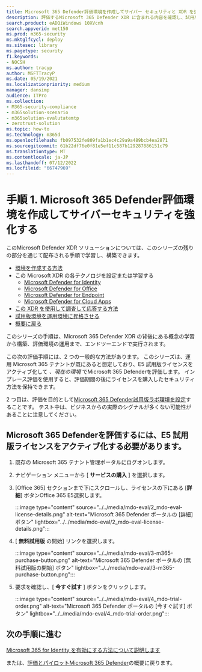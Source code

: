```yaml
---
title: Microsoft 365 Defender評価環境を作成してサイバー セキュリティと XDR を強化する
description: 評価するMicrosoft 365 Defender XDR に含まれる内容を確認し、試用版ライセンスをアクティブ化して、Microsoft 365 Defender試用版ラボまたはパイロット環境の詳細を確認します。 ここで XDR のサイバー セキュリティ体験を開始し、そのテストを運用環境に移行する方法について説明します。
search.product: eADQiWindows 10XVcnh
search.appverid: met150
ms.prod: m365-security
ms.mktglfcycl: deploy
ms.sitesec: library
ms.pagetype: security
f1.keywords:
- NOCSH
ms.author: tracyp
author: MSFTTracyP
ms.date: 05/19/2021
ms.localizationpriority: medium
manager: dansimp
audience: ITPro
ms.collection:
- M365-security-compliance
- m365solution-scenario
- m365solution-evalutatemtp
- zerotrust-solution
ms.topic: how-to
ms.technology: m365d
ms.openlocfilehash: fb097532fe809fa1b1ec4c29a9a489bcb4ea2871
ms.sourcegitcommit: 61b22df76e0f81e5ef11c587b129287886151c79
ms.translationtype: MT
ms.contentlocale: ja-JP
ms.lasthandoff: 07/12/2022
ms.locfileid: "66747969"
---
```

# <a name="step-1-create-the-microsoft-365-defender-evaluation-environment-for-greater-cyber-security"></a>手順 1. Microsoft 365 Defender評価環境を作成してサイバーセキュリティを強化する

このMicrosoft Defender XDR ソリューションについては、このシリーズの残りの部分を通じて配布される手順で学習し、構築できます。

- [環境を作成する方法](eval-create-eval-environment.md)
- この Microsoft XDR の各テクノロジを設定または学習する
    - [Microsoft Defender for Identity](eval-defender-identity-overview.md)
    - [Microsoft Defender for Office](eval-defender-office-365-overview.md)
    - [Microsoft Defender for Endpoint](eval-defender-endpoint-overview.md)
    - [Microsoft Defender for Cloud Apps](eval-defender-mcas-overview.md)
- [この XDR を使用して調査して応答する方法](eval-defender-investigate-respond.md)
- [試用版環境を運用環境に昇格させる](eval-defender-promote-to-production.md)
- [概要に戻る](eval-overview.md)

このシリーズの手順は、Microsoft 365 Defender XDR の背後にある概念の学習から構築、評価環境の運用まで、エンドツーエンドで実行されます。

この次の評価手順には、2 つの一般的な方法があります。 このシリーズは、運用 Microsoft 365 テナントが既にあると想定しており、E5 試用版ライセンスをアクティブ化して *、現在の環境* でMicrosoft 365 Defenderを評価します。 インプレース評価を使用すると、評価期間の後にライセンスを購入したセキュリティ方法を保持できます。

2 つ目は、評価を目的として[Microsoft 365 Defender試用版ラボ環境を設定](setup-m365deval.md)することです。 テスト中は、ビジネスからの実際のシグナルが多くない可能性があることに注意してください。

## <a name="you-will-need-to-activate-e5-trial-licenses-to-evaluate-microsoft-365-defender"></a>Microsoft 365 Defenderを評価するには、E5 試用版ライセンスをアクティブ化する必要があります。

1. 既存の Microsoft 365 テナント管理ポータルにログオンします。
2. ナビゲーション メニューから [ **サービスの購入** ] を選択します。
3. [Office 365] セクションまで下にスクロールし、ライセンスの下にある [**詳細**] ボタンOffice 365 E5選択します。

   :::image type="content" source="../../media/mdo-eval/2_mdo-eval-license-details.png" alt-text="Microsoft 365 Defender ポータルの [詳細] ボタン" lightbox="../../media/mdo-eval/2_mdo-eval-license-details.png":::

4. [ **無料試用版** の開始] リンクを選択します。

   :::image type="content" source="../../media/mdo-eval/3-m365-purchase-button.png" alt-text="Microsoft 365 Defender ポータルの [無料試用版の開始] ボタン" lightbox="../../media/mdo-eval/3-m365-purchase-button.png":::

5. 要求を確認し、[ **今すぐ試す** ] ボタンをクリックします。

   :::image type="content" source="../../media/mdo-eval/4_mdo-trial-order.png" alt-text="Microsoft 365 Defender ポータルの [今すぐ試す] ボタン" lightbox="../../media/mdo-eval/4_mdo-trial-order.png":::

## <a name="go-to-the-next-step"></a>次の手順に進む

[Microsoft 365 for Identity を有効にする方法について説明します](eval-defender-identity-overview.md)

または、[評価とパイロットMicrosoft 365 Defender](eval-overview.md)の概要に戻ります。
